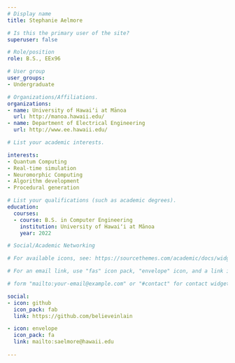 ```yaml
---
# Display name
title: Stephanie Aelmore

# Is this the primary user of the site?
superuser: false

# Role/position
role: B.S., EEx96

# User group
user_groups:
- Undergraduate

# Organizations/Affiliations.
organizations:
- name: University of Hawaiʻi at Mānoa
  url: http://manoa.hawaii.edu/
- name: Department of Electrical Engineering
  url: http://www.ee.hawaii.edu/

# List your academic interests.

interests:
- Quantum Computing
- Real-time simulation
- Neuromorphic Computing
- Algorithm development
- Procedural generation

# List your qualifications (such as academic degrees).
education:
  courses:
  - course: B.S. in Computer Engineering
    institution: University of Hawaiʻi at Mānoa
    year: 2022

# Social/Academic Networking

# For available icons, see: https://sourcethemes.com/academic/docs/widgets/#icons

# For an email link, use "fas" icon pack, "envelope" icon, and a link in the

# form "mailto:your-email@example.com" or "#contact" for contact widget.

social:
- icon: github
  icon_pack: fab
  link: https://github.com/believeinlain

- icon: envelope
  icon_pack: fa
  link: mailto:saelmore@hawaii.edu
  
---
```

